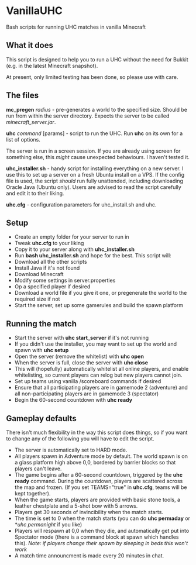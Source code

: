 VanillaUHC
==========

Bash scripts for running UHC matches in vanilla Minecraft


What it does
------------

This script is designed to help you to run a UHC without the need for Bukkit (e.g. in the latest Minecraft snapshot).

At present, only limited testing has been done, so please use with care.


The files
---------

**mc_pregen** *radius* - pre-generates a world to the specified size. Should be run from within the server directory. Expects the server
to be called *minecraft_server.jar*.

**uhc** *command* [params] - script to run the UHC. Run **uhc** on its own for a list of options.

The server is run in a screen session. If you are already using screen for something else, this *might* cause unexpected behaviours.
I haven't tested it.

**uhc_installer.sh** - handy script for installing everything on a new server. I use this to set up a server on a fresh Ubuntu install on a VPS. If the config file is used, the script *should* run fully unattended, including downloading Oracle Java (Ubuntu only). Users are advised to read the script carefully and edit it to their liking.

**uhc.cfg** - configuration parameters for uhc_install.sh and uhc.


Setup
-----

* Create an empty folder for your server to run in
* Tweak **uhc.cfg** to your liking
* Copy it to your server along with **uhc_installer.sh**
* Run **bash uhc_installer.sh** and hope for the best. This script will:
 * Download all the other scripts
 * Install Java if it's not found
 * Download Minecraft
 * Modify some settings in server.properties
 * Op a specified player if desired
 * Download a world file if you give it one, or pregenerate the world to the required size if not
 * Start the server, set up some gamerules and build the spawn platform


Running the match
-----------------

* Start the server with **uhc start_server** if it's not running
* If you didn't use the installer, you may want to set up the world and spawn with **uhc setup**
* Open the server (remove the whitelist) with **uhc open**
* When the server is full, close the server with **uhc close**
 * This will (hopefully) automatically whitelist all online players, and enable whitelisting, so current players can relog but new players cannot join.
* Set up teams using vanilla /scoreboard commands if desired
* Ensure that all participating players are in gamemode 2 (adventure) and all non-participating players are in gamemode 3 (spectator)
* Begin the 60-second countdown with **uhc ready**


Gameplay defaults
-----------------

There isn't much flexibility in the way this script does things, so if you want to change any of the following you will have to edit the script.

* The server is automatically set to HARD mode.
* All players spawn in Adventure mode by default. The world spawn is on a glass platform high above 0,0, bordered by barrier blocks so that players can't leave.
* The game begins after a 60-second countdown, triggered by the **uhc ready** command. During the countdown, players are scattered across the map and frozen. (If you set TEAMS="true" in **uhc.cfg**, teams will be kept together).
* When the game starts, players are provided with basic stone tools, a leather chestplate and a 5-shot bow with 5 arrows.
* Players get 30 seconds of invincibility when the match starts.
* The time is set to 0 when the match starts (you can do **uhc permaday** or **uhc permanight* if you like)
* Players will respawn at 0,0 when they die, and automatically get put into Spectator mode (there is a command block at spawn which handles this). *Note: if players change their spawn by sleeping in beds this won't work*
* A match time announcment is made every 20 minutes in chat.
